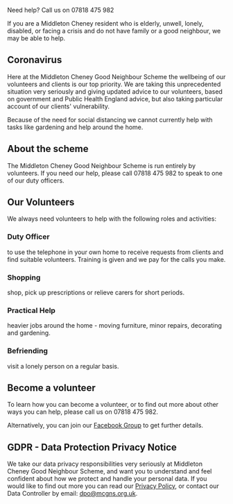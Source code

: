 Need help? Call us on 07818 475 982

If you are a Middleton Cheney resident who is elderly, unwell, lonely, disabled, or facing a crisis and do not have family or a good neighbour, we may be able to help.

## Coronavirus

Here at the Middleton Cheney Good Neighbour Scheme the wellbeing of our volunteers and clients is our top priority. We are taking this unprecedented situation very seriously and giving updated advice to our volunteers, based on government and Public Health England advice, but also taking particular account of our clients' vulnerability.

Because of the need for social distancing we cannot currently help with tasks like gardening and help around the home.

## About the scheme

The Middleton Cheney Good Neighbour Scheme is run entirely by volunteers. If you need our help, please call 07818 475 982 to speak to one of our duty officers.

## Our Volunteers

We always need volunteers to help with the following roles and activities:

### Duty Officer

to use the telephone in your own home to receive requests from clients and find suitable volunteers. Training is given and we pay for the calls you make.

### Shopping

shop, pick up prescriptions or relieve carers for short periods.

### Practical Help

heavier jobs around the home - moving furniture, minor repairs, decorating and gardening.

### Befriending

visit a lonely person on a regular basis.

## Become a volunteer

To learn how you can become a volunteer, or to find out more about other ways you can help, please call us on 07818 475 982.

Alternatively, you can join our [Facebook Group](https://www.facebook.com/groups/882856538833718/) to get further details.

## GDPR - Data Protection Privacy Notice

We take our data privacy responsibilities very seriously at Middleton Cheney Good Neighbour Scheme, and want you to understand and feel confident about how we protect and handle your personal data. If you would like to find out more you can read our [Privacy Policy](http://www.mcgns.org.uk/privacy), or contact our Data Controller by email: dpo@mcgns.org.uk.
